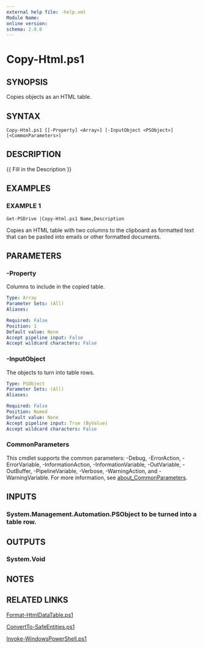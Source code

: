 ```yaml
---
external help file: -help.xml
Module Name:
online version:
schema: 2.0.0
---
```


# Copy-Html.ps1

## SYNOPSIS
Copies objects as an HTML table.

## SYNTAX

```
Copy-Html.ps1 [[-Property] <Array>] [-InputObject <PSObject>] [<CommonParameters>]
```

## DESCRIPTION
{{ Fill in the Description }}

## EXAMPLES

### EXAMPLE 1
```
Get-PSDrive |Copy-Html.ps1 Name,Description
```

Copies an HTML table with two columns to the clipboard as formatted text
that can be pasted into emails or other formatted documents.

## PARAMETERS

### -Property
Columns to include in the copied table.

```yaml
Type: Array
Parameter Sets: (All)
Aliases:

Required: False
Position: 1
Default value: None
Accept pipeline input: False
Accept wildcard characters: False
```

### -InputObject
The objects to turn into table rows.

```yaml
Type: PSObject
Parameter Sets: (All)
Aliases:

Required: False
Position: Named
Default value: None
Accept pipeline input: True (ByValue)
Accept wildcard characters: False
```

### CommonParameters
This cmdlet supports the common parameters: -Debug, -ErrorAction, -ErrorVariable, -InformationAction, -InformationVariable, -OutVariable, -OutBuffer, -PipelineVariable, -Verbose, -WarningAction, and -WarningVariable. For more information, see [about_CommonParameters](http://go.microsoft.com/fwlink/?LinkID=113216).

## INPUTS

### System.Management.Automation.PSObject to be turned into a table row.
## OUTPUTS

### System.Void
## NOTES

## RELATED LINKS

[Format-HtmlDataTable.ps1]()

[ConvertTo-SafeEntities.ps1]()

[Invoke-WindowsPowerShell.ps1]()

